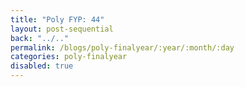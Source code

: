 ```yaml
---
title: "Poly FYP: 44"
layout: post-sequential
back: "../.."
permalink: /blogs/poly-finalyear/:year/:month/:day
categories: poly-finalyear
disabled: true
---
```

